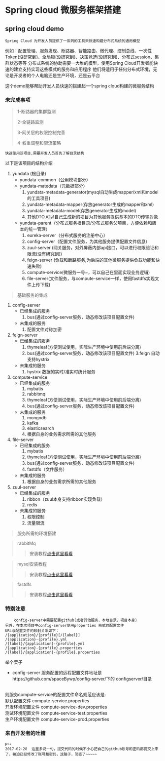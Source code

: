 Spring cloud 微服务框架搭建
====================
spring cloud demo
---------------------

    Spring Cloud 为开发人员提供了一系列的工具来快速构建分布式系统的通用模型 
例如：配置管理、服务发现、断路器、智能路由、微代理、控制总线、一次性Token(没研究到)、全局锁(没研究到)、决策竞选(没研究到)、分布式session、集群状态等等
分布式系统的协助需要一大堆的模型，使用Spring Cloud开发者能快速的建立支持实现这些模式的服务和应用程序
他们将适用于任何分布式环境，无论是开发者的个人电脑还是生产环境，还是云平台

这个demo能够帮助开发人员快速的搭建起一个spring cloud构建的微服务结构
### 未完成事项

> 1-断路器的集群监测
> 
> 2-全链路监测
>
> 3-网关层的权限控制完善
> 
> 4-权重调整和限流策略



    快速使用该项目,需要开发人员首先了解目录结构
以下是该项目的结构介绍


1. yundata (根目录)
    - yundata-common（公用模块部分）
    - yundata-matedata（元数据部分）
        1. yundata-metadata-generator(mysql自动生成mapper/xml和model的工具项目)
        2. yundata-metadata-mapper(存放generator生成的mapper和xml)
        3. yundata-metadata-model(存放generator生成的model)
        4. 其他DTO,可以自己生成新的项目为其他服务提供基本的DTO传输对象
    - yundata-parent（分布式服务根目录/分布式服务父项目，方便依赖和版本的统一管理）
        1. eureka-server（分布式服务的注册中心）
        2. config-server（配置文件服务，为其他服务提供配置文件信息）
        3. zuul-server (网关服务，对外屏蔽内部api接口，可以进行权限验证和限流(没有研究到))
        4. feign-server (负载和断路服务,为后端的其他微服务提供负载功能和快速失败)
        5. compute-service(微服务一号~，可以自己在里面实现业务逻辑)
        6. file-server(文件服务，与compute-service一样，使用fastdfs实现文件上传下载)


<blockquote>
<p>基础服务的集成</p>
</blockquote>

1. config-server
    - 已经集成的服务
        1. bus(通过config-server服务，动态修改该项目配置文件)
    - 未集成的服务
        1. 配置文件对称加密
2. feign-server
    - 已经集成的服务
        1. thymeleaf(方便测试使用，实际生产环境中使用前后端分离)
        2. bus(通过config-server服务，动态修改该项目配置文件)
        3.feign 自动支持hystrix
    - 未集成的服务
        1. hystrix 数据的实时/准实时统计服务
3. compute-service
    - 已经集成的服务
        1. mybatis
        2. rabbitmq
        3. thymeleaf(方便测试使用，实际生产环境中使用前后端分离)
        4. bus(通过config-server服务，动态修改该项目配置文件)
    - 未集成的服务
        1. mongodb
        2. kafka
        3. elasticsearch
        4. 根据自身的业务需求所需的其他服务
4. file-server
    - 已经集成的服务
        1. mybatis
        2. thymeleaf(方便测试使用，实际生产环境中使用前后端分离)
        3. bus(通过config-server服务，动态修改该项目配置文件)
        4. fastdfs（文件服务）
    - 未集成的服务
        1. 根据自身的业务需求所需的其他服务
5. zuul-server
    - 已经集成的服务
        1. ribbon（zuul本身支持ribbon实现负载）
        2. redis
    - 未集成的服务
        1. 权限控制
        2. 流量限流   
<blockquote>
<p>服务所需的环境搭建</p>
</blockquote>

> rabbitMq 
>> 安装教程[点击这里看看][1]

> mysql安装教程
>> 安装教程[点击这里看看][2]

> fastdfs
>> 安装教程[点击这里看看][3]

[1]: http://xpenxpen.iteye.com/blog/1474608/
[2]: http://blog.csdn.net/qq_27376871/article/details/51279211/
[3]: http://blog.csdn.net/xyang81/article/details/52837974

### 特别注意
        config-server中需要配置github(或者其他服务，本地目录，项目本身)
    另外，在本次项目中config-server使用properties 格式的配置文件
    URL与配置文件的映射关系如下：
    /{application}/{profile}[/{label}]
    /{application}-{profile}.yml
    /{label}/{application}-{profile}.yml
    /{application}-{profile}.properties
    /{label}/{application}-{profile}.properties

举个栗子<br/>
- config-server 服务配置的远程配置文件地址是https://github.com/spaceBywp/config-server/下的 configserver/目录
<br/>
则服务compute-service的配置文件命名规范应该是:
<br/>默认配置文件
compute-service.properties
<br/>开发环境配置文件
compute-service-dev.properties
<br/>测试环境配置文件
compute-service-test.properties
<br/>生产环境配置文件
compute-service-prod.properties


### 来自开发者的吐槽
    ps:
    2017-02-28  这里多说一句，提交代码的时候不小心把自己的github账号和密码都提交上来了，被迫已经修改了账号和密码，这脑子，简直了~~~~~